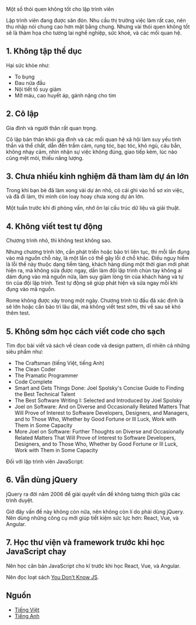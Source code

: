 Một số thói quen không tốt cho lập trình viên

Lập trình viên đang được săn đón. Nhu cầu thị trường việc làm rất cao, nên thu nhập nói chung cao hơn mặt bằng chung.
Nhưng vài thói quen không tốt sẽ là thảm họa cho tương lai nghề nghiệp, sức khoẻ, và các mối quan hệ.

## 1. Không tập thể dục
Hại sức khỏe như:

- To bụng
- Đau nửa đầu
- Nội tiết tố suy giảm
- Mỡ máu, cao huyết áp, gánh nặng cho tim

## 2. Cô lập
Gia đình và người thân rất quan trọng.

Cô lập bản thân khỏi gia đình và các mối quan hệ xã hội làm suy yếu tinh thần và thể chất, dẫn đến trầm cảm, rụng tóc, bạc tóc, khó ngủ, cáu bẳn, không nhạy cảm, nhìn nhận sự việc không đúng, giao tiếp kém, lúc nào cũng mệt mỏi, thiếu năng lượng.

## 3. Chưa nhiều kinh nghiệm đã tham làm dự án lớn
Trong khi bạn bè đã làm xong vài dự án nhỏ, có cái ghi vào hồ sơ xin việc, và đã đi làm, thì mình còn loay hoay chưa xong dự án lớn.

Một tuần trước khi đi phỏng vấn, nhớ ôn lại cấu trúc dữ liệu và giải thuật.

## 4. Không viết test tự động
Chương trình nhỏ, thì không test không sao.

Nhưng chương trình lớn, cần phát triển hoặc bảo trì liên tục, thì mỗi lần đụng vào mã nguồn chỗ này, là một lần có thể gây lỗi ở chỗ khác. Điều nguy hiểm là lỗi thế này thuộc dạng tiềm tàng, khách hàng dùng một thời gian mới phát hiện ra, mà không sửa được ngay, dần làm đội lập trình chùn tay không ai dám đụng vào mã nguồn nữa, làm suy giảm lòng tin của khách hàng và tự tin của đội lập trình. Test tự động sẽ giúp phát hiện và sửa ngay mỗi khi đụng vào mã nguồn.

Rome không được xây trong một ngày. Chương trình từ đầu đã xác định là sẽ lớn hoặc cần bảo trì lâu dài, mà không viết test sớm, thì về sau sẽ khó thêm test.

## 5. Không sớm học cách viết code cho sạch
Tìm đọc bài viết và sách về clean code và design pattern, dĩ nhiên cả những siêu phẩm như:

- The Craftsman (tiếng Việt, tiếng Anh)
- The Clean Coder
- The Pramatic Programmer
- Code Complete
- Smart and Gets Things Done: Joel Spolsky's Concise Guide to Finding the Best Technical Talent
- The Best Software Writing I: Selected and Introduced by Joel Spolsky
- Joel on Software: And on Diverse and Occasionally Related Matters That Will Prove of Interest to Software Developers, Designers, and Managers, and to Those Who, Whether by Good Fortune or Ill Luck, Work with Them in Some Capacity
- More Joel on Software: Further Thoughts on Diverse and Occasionally Related Matters That Will Prove of Interest to Software Developers, Designers, and to Those Who, Whether by Good Fortune or Ill Luck, Work with Them in Some Capacity

Đối với lập trình viên JavaScript:

## 6. Vẫn dùng jQuery
jQuery ra đời năm 2006 để giải quyết vấn đề không tương thích giữa các trình duyệt.

Giờ đây vấn đề này không còn nữa, nên không còn lí do phải dùng jQuery. Nên dùng những công cụ mới giúp tiết kiệm sức lực hơn: React, Vue, và Angular.

## 7. Học thư viện và framework trước khi học JavaScript chay
Nên học căn bản JavaScript cho kĩ trước khi học React, Vue, và Angular.

Nên đọc loạt sách [You Don't Know JS](https://github.com/getify/You-Dont-Know-JS).

## Nguồn
- [Tiếng Việt](https://m.facebook.com/notes/ngoc-dao/m%E1%BB%99t-s%E1%BB%91-th%C3%B3i-quen-kh%C3%B4ng-t%E1%BB%91t-cho-l%E1%BA%ADp-tr%C3%ACnh-vi%C3%AAn/2535552356475619/)
- [Tiếng Anh](https://medium.com/better-programming/8-habits-for-beginning-and-mid-level-javascript-developers-that-sabotage-your-future-540efc1304a2)